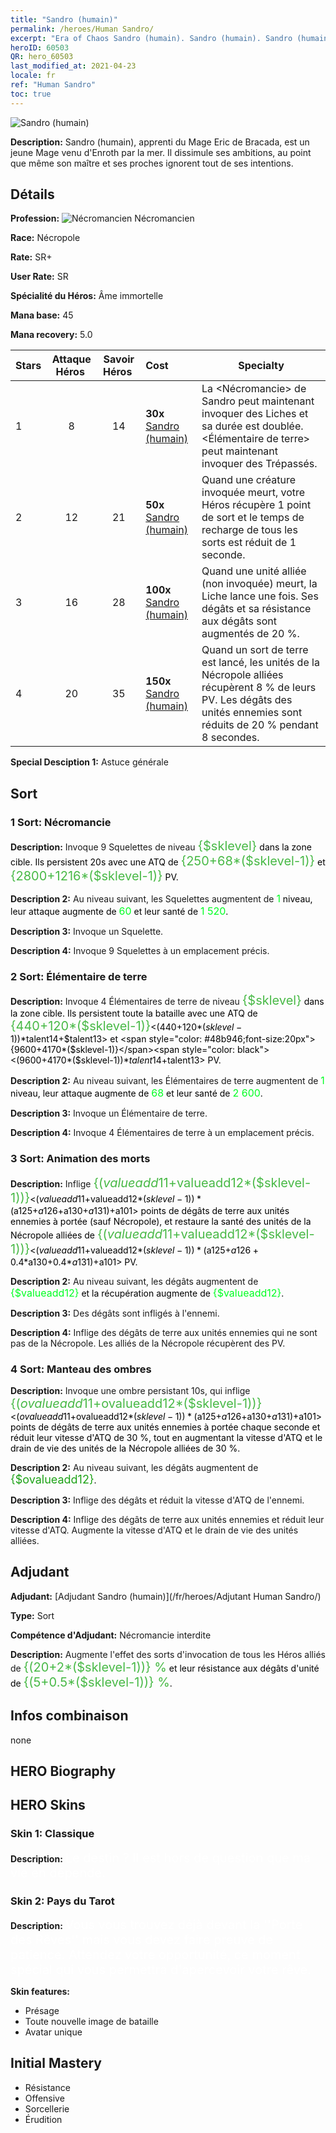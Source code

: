 ```yaml
---
title: "Sandro (humain)"
permalink: /heroes/Human Sandro/
excerpt: "Era of Chaos Sandro (humain). Sandro (humain). Sandro (humain), apprenti du Mage Eric de Bracada, est un jeune Mage venu d'Enroth par la mer. Il dissimule ses ambitions, au point que même son maître et ses proches ignorent tout de ses intentions."
heroID: 60503
QR: hero_60503
last_modified_at: 2021-04-23
locale: fr
ref: "Human Sandro"
toc: true
---
```

  ![Sandro (humain)](/images/h/h_HumanSandro.jpg)

 **Description:** Sandro (humain), apprenti du Mage Eric de Bracada, est un jeune Mage venu d'Enroth par la mer. Il dissimule ses ambitions, au point que même son maître et ses proches ignorent tout de ses intentions.
## Détails
 **Profession:** ![Nécromancien](/images/h/h_prof_6.png) Nécromancien

 **Race:** Nécropole

 **Rate:** SR+

 **User Rate:** SR

 **Spécialité du Héros:** Âme immortelle

 **Mana base:** 45

 **Mana recovery:** 5.0


  | Stars | Attaque Héros  | Savoir Héros  | Cost |     Specialty     |
  |---------|:---------------:|:---------------:|:--|--------------------|
  |    1    | 8 | 14 | **30x** [Sandro (humain)](/ItemsFR/her_373/) | La <Nécromancie> de Sandro peut maintenant invoquer des Liches et sa durée est doublée. <Élémentaire de terre> peut maintenant invoquer des Trépassés. |
  |    2    | 12 | 21 | **50x** [Sandro (humain)](/ItemsFR/her_373/) | Quand une créature invoquée meurt, votre Héros récupère 1 point de sort et le temps de recharge de tous les sorts est réduit de 1 seconde. |
  |    3    | 16 | 28 | **100x** [Sandro (humain)](/ItemsFR/her_373/) | Quand une unité alliée (non invoquée) meurt, la Liche lance <Sacrifice> une fois. Ses dégâts et sa résistance aux dégâts sont augmentés de 20 %. |
  |    4    | 20 | 35 | **150x** [Sandro (humain)](/ItemsFR/her_373/) | Quand un sort de terre est lancé, les unités de la Nécropole alliées récupèrent 8 % de leurs PV. Les dégâts des unités ennemies sont réduits de 20 % pendant 8 secondes. |

 **Special Desciption 1:** Astuce générale

## Sort
### 1 Sort: Nécromancie
 **Description:** Invoque 9 Squelettes de niveau <span style="color: #48b946;font-size:20px">{$sklevel}</span><span style="color: black"> dans la zone cible. Ils persistent 20s avec une ATQ de <span style="color: #48b946;font-size:20px">{250+68*($sklevel-1)}</span><span style="color: black"> et <span style="color: #48b946;font-size:20px">{2800+1216*($sklevel-1)}</span><span style="color: black"> PV.

 **Description 2:** Au niveau suivant, les Squelettes augmentent de <span style="color: #00ff22;font-size:16px">1</span><span style="color: black"> niveau, leur attaque augmente de <span style="color: #00ff22;font-size:16px">60</span><span style="color: black"> et leur santé de <span style="color: #00ff22;font-size:16px">1 520</span><span style="color: black">.

 **Description 3:** Invoque un Squelette.

 **Description 4:** Invoque 9 Squelettes à un emplacement précis.

### 2 Sort: Élémentaire de terre
 **Description:** Invoque 4 Élémentaires de terre de niveau <span style="color: #48b946;font-size:20px">{$sklevel}</span><span style="color: black"> dans la zone cible. Ils persistent toute la bataille avec une ATQ de <span style="color: #48b946;font-size:20px">{440+120*($sklevel-1)}</span><span style="color: black"><(440+120*($sklevel-1))*$talent14+$talent13> et <span style="color: #48b946;font-size:20px">{9600+4170*($sklevel-1)}</span><span style="color: black"><(9600+4170*($sklevel-1))*$talent14+$talent13> PV.

 **Description 2:** Au niveau suivant, les Élémentaires de terre augmentent de <span style="color: #00ff22;font-size:16px">1</span><span style="color: black"> niveau, leur attaque augmente de <span style="color: #00ff22;font-size:16px">68</span><span style="color: black"> et leur santé de <span style="color: #00ff22;font-size:16px">2 600</span><span style="color: black">.

 **Description 3:** Invoque un Élémentaire de terre.

 **Description 4:** Invoque 4 Élémentaires de terre à un emplacement précis.

### 3 Sort: Animation des morts
 **Description:** Inflige <span style="color: #48b946;font-size:20px">{($valueadd11+$valueadd12*($sklevel-1))}</span><span style="color: black"><($valueadd11+$valueadd12*($sklevel-1))*($a125+$a126+$a130+$a131)+$a101> points de dégâts de terre aux unités ennemies à portée (sauf Nécropole), et restaure la santé des unités de la Nécropole alliées de <span style="color: #48b946;font-size:20px">{($valueadd11+$valueadd12*($sklevel-1))}</span><span style="color: black"><($valueadd11+$valueadd12*($sklevel-1))*($a125+$a126+0.4*$a130+0.4*$a131)+$a101> PV.

 **Description 2:** Au niveau suivant, les dégâts augmentent de <span style="color: #00ff22;font-size:16px">{$valueadd12}</span><span style="color: black"> et la récupération augmente de <span style="color: #00ff22;font-size:16px">{$valueadd12}</span><span style="color: black">.

 **Description 3:** Des dégâts sont infligés à l'ennemi.

 **Description 4:** Inflige des dégâts de terre aux unités ennemies qui ne sont pas de la Nécropole. Les alliés de la Nécropole récupèrent des PV.

### 4 Sort: Manteau des ombres
 **Description:** Invoque une ombre persistant 10s, qui inflige <span style="color: #48b946;font-size:20px">{($ovalueadd11+$ovalueadd12*($sklevel-1))}</span><span style="color: black"><($ovalueadd11+$ovalueadd12*($sklevel-1))*($a125+$a126+$a130+$a131)+$a101> points de dégâts de terre aux unités ennemies à portée chaque seconde et réduit leur vitesse d'ATQ de 30 %, tout en augmentant la vitesse d'ATQ et le drain de vie des unités de la Nécropole alliées de 30 %.

 **Description 2:** Au niveau suivant, les dégâts augmentent de <span style="color: #1ca216;font-size:18px">{$ovalueadd12}</span><span style="color: black">.

 **Description 3:** Inflige des dégâts et réduit la vitesse d'ATQ de l'ennemi.

 **Description 4:** Inflige des dégâts de terre aux unités ennemies et réduit leur vitesse d'ATQ. Augmente la vitesse d'ATQ et le drain de vie des unités alliées.


## Adjudant

 **Adjudant:**  [Adjudant Sandro (humain)](/fr/heroes/Adjutant Human Sandro/) 

 **Type:**  Sort 

 **Compétence d'Adjudant:**  Nécromancie interdite 

 **Description:** Augmente l'effet des sorts d'invocation de tous les Héros alliés de <span style="color: #48b946;font-size:20px">{(20+2*($sklevel-1))} %</span><span style="color: black"> et leur résistance aux dégâts d'unité de <span style="color: #48b946;font-size:20px">{(5+0.5*($sklevel-1))} %</span><span style="color: black">.

## Infos combinaison

  none
## HERO Biography

## HERO Skins
### Skin 1: **Classique**

 **Description:** <span style="color: #ffffff;font-size:20px">Le destin ? Il est hors de question que ma vie en dépende.</span>


### Skin 2: **Pays du Tarot**

 **Description:** <span style="color: #ffffff;font-size:20px">Vous vous trouvez déjà devant la ''Porte des Rêves'' mais vous devez faire preuve de patience. Attendez votre opportunité, ce moment spécial qui vous permettra d'apercevoir votre rêve.</span>

 **Skin features:** 

   - Présage
   - Toute nouvelle image de bataille
   - Avatar unique


## Initial Mastery
   - Résistance
   - Offensive
   - Sorcellerie
   - Érudition
